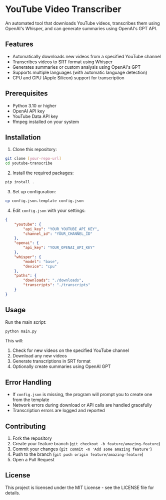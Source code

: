 # YouTube Video Transcriber

An automated tool that downloads YouTube videos, transcribes them using OpenAI's Whisper, and can generate summaries using OpenAI's GPT API.

## Features

- Automatically downloads new videos from a specified YouTube channel
- Transcribes videos to SRT format using Whisper
- Generates summaries or custom analysis using OpenAI's GPT
- Supports multiple languages (with automatic language detection)
- CPU and GPU (Apple Silicon) support for transcription

## Prerequisites

- Python 3.10 or higher
- OpenAI API key
- YouTube Data API key
- ffmpeg installed on your system

## Installation

1. Clone this repository:
```bash
git clone [your-repo-url]
cd youtube-transcribe
```

2. Install the required packages:
```bash
pip install .
```

3. Set up configuration:
```bash
cp config.json.template config.json
```

4. Edit `config.json` with your settings:
```json
{
    "youtube": {
        "api_key": "YOUR_YOUTUBE_API_KEY",
        "channel_id": "YOUR_CHANNEL_ID"
    },
    "openai": {
        "api_key": "YOUR_OPENAI_API_KEY"
    },
    "whisper": {
        "model": "base",
        "device": "cpu"
    },
    "paths": {
        "downloads": "./downloads",
        "transcripts": "./transcripts"
    }
}
```

## Usage

Run the main script:
```bash
python main.py
```

This will:
1. Check for new videos on the specified YouTube channel
2. Download any new videos
3. Generate transcriptions in SRT format
4. Optionally create summaries using OpenAI GPT



## Error Handling

- If `config.json` is missing, the program will prompt you to create one from the template
- Network errors during download or API calls are handled gracefully
- Transcription errors are logged and reported

## Contributing

1. Fork the repository
2. Create your feature branch (`git checkout -b feature/amazing-feature`)
3. Commit your changes (`git commit -m 'Add some amazing feature'`)
4. Push to the branch (`git push origin feature/amazing-feature`)
5. Open a Pull Request

## License

This project is licensed under the MIT License - see the LICENSE file for details.